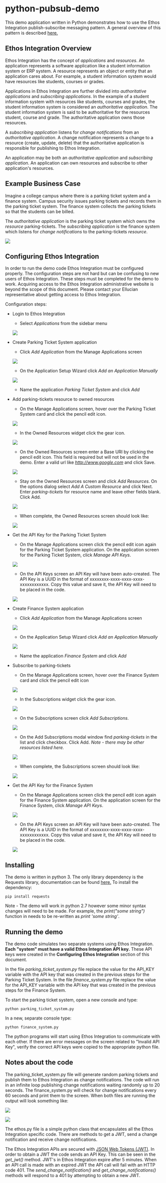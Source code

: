 # python-pubsub-demo
This demo application written in Python demonstrates how to use the Ethos Integration publish-subscribe messaging pattern. A general overview of this pattern is described [here.](https://en.wikipedia.org/wiki/Publish%E2%80%93subscribe_pattern)

## Ethos Integration Overview

Ethos Integration has the concept of *applications* and *resources*. An application represents a software application like a student information system or ERP system. A resource represents an object or entity that an application cares about. For example, a student information system would have resources like students, courses or grades.

Applications in Ethos Integration are further divided into *authoritative applications* and *subscribing applications*. In the example of a student information system with resources like students, courses and grades, the student information system is considered an *authoritative application*. The student information system is said to be authoritative for the resources student, course and grade. The authoritative application owns those resources.

A *subscribing application* listens for *change notifications* from an *authoritative application*. A change notification represents a change to a resource (create, update, delete) that the authoritative application is responsible for publishing to Ethos Integration.

An application may be both an *authoritative application* and *subscribing application*. An application can own resources and subscribe to other application's resources.

## Example Business Case

Imagine a college campus where there is a parking ticket system and a finance system. Campus security issues parking tickets and records them in the parking ticket system. The finance system collects the parking tickets so that the students can be billed.

The *authoritative application* is the parking ticket system which owns the *resource* parking-tickets.  The *subscribing application* is the finance system which listens for *change notifications* to the parking-tickets *resource*.

![](/images/usecase2.png)

## Configuring Ethos Integration

In order to run the demo code Ethos Integration must be configured properly. The configuration steps are not hard but can be confusing to new users of Ethos Integration. These steps must be completed for the demo to work. Acquiring access to the Ethos Integration administrative website is beyond the scope of this document. Please contact your Ellucian representative about getting access to Ethos Integration.

Configuration steps:

* Login to Ethos Integration
    * Select *Applications* from the sidebar menu

    ![](/images/menu.png)
* Create Parking Ticket System application
    * Click *Add Application* from the Manage Applications screen

    ![](/images/add.png)
    * On the Application Setup Wizard click *Add an Application Manually*

    ![](/images/manual.png)
    * Name the application *Parking Ticket System* and click *Add*

* Add parking-tickets resource to owned resources
    * On the Manage Applications screen, hover over the Parking Ticket System card and click the pencil edit icon.

    ![](/images/app_pts_edit.png)

    * In the Owned Resources widget click the gear icon.

    ![](/images/resources_gear.png)

    * On the Owned Resources screen enter a Base URI by clicking the pencil edit icon. This field is required but will not be used in the demo.  Enter a valid url like *http://www.google.com* and click Save.

    ![](/images/baseuri.png)

    * Stay on the Owned Resources screen and click *Add Resources*. On the options dialog select *Add A Custom Resource* and click Next. Enter *parking-tickets* for resource name and leave other fields blank.  Click Add.

    ![](/images/create_resource.png)

    * When complete, the Owned Resources screen should look like:

    ![](/images/owned_resources.png)    

* Get the API Key for the Parking Ticket System
    * On the Manage Applications screen click the pencil edit icon again for the Parking Ticket System application. On the application screen for the Parking Ticket System, click *Manage API Keys*.

    ![](/images/manage_apikeys.png)

    * On the API Keys screen an API Key will have been auto-created. The API Key is a UUID in the format of xxxxxxxx-xxxx-xxxx-xxxx-xxxxxxxxxxxx. Copy this value and save it, the API Key will need to be placed in the code.

    ![](/images/apikey.png)

* Create Finance System application
    * Click *Add Application* from the Manage Applications screen

    ![](/images/add.png)
    * On the Application Setup Wizard click *Add an Application Manually*

    ![](/images/manual.png)
    * Name the application *Finance System* and click *Add*

* Subscribe to parking-tickets
    * On the Manage Applications screen, hover over the Finance System card and click the pencil edit icon

    ![](/images/app_fs_edit.png)

    * In the Subscriptions widget click the gear icon.

    ![](/images/subscriptions_gear.png)

    * On the Subscriptions screen click *Add Subscriptions*.

    ![](/images/add_subscriptions.png)

    * On the Add Subscriptions modal window find *parking-tickets* in the list and click checkbox. Click Add.  *Note - there may be other resources listed here.*

    ![](/images/add_subscriptions_modal.png)

    * When complete, the Subscriptions screen should look like:

    ![](/images/subscriptions.png)

* Get the API Key for the Finance System
    * On the Manage Applications screen click the pencil edit icon again for the Finance System application. On the application screen for the Finance System, click *Manage API Keys*.

    ![](/images/manage_apikeys.png)

    * On the API Keys screen an API Key will have been auto-created. The API Key is a UUID in the format of xxxxxxxx-xxxx-xxxx-xxxx-xxxxxxxxxxxx. Copy this value and save it, the API Key will need to be placed in the code.

    ![](/images/apikey_fs.png)

## Installing

The demo is written in python 3. The only library dependency is the Requests library, documentation can be found [here.](http://docs.python-requests.org/en/master/) To install the dependency:

```
pip install requests
```

Note - The demo will work in python 2.7 however some minor syntax changes will need to be made.  For example, the *print("some string")* function in needs to be re-written as *print 'some string'*.

## Running the demo

The demo code simulates two separate systems using Ethos Integration. **Each "system" must have a valid Ethos Integration API key.** These API keys were created in the **Configuring Ethos Integration** section of this document.

In the file *parking_ticket_system.py* file replace the value for the API_KEY variable with the API key that was created in the previous steps for the Parking Ticket System. In the file *finance_system.py* file replace the value for the API_KEY variable with the API key that was created in the previous steps for the Finance System.

To start the parking ticket system, open a new console and type:
```
python parking_ticket_system.py
```
In a new, separate console type:
```
python finance_system.py
```
The python programs will start using Ethos Integration to communicate with each other. If there are error messages on the screen related to "Invalid API Key", verify the correct API keys were copied to the appropriate python file.

## Notes about the code

The parking_ticket_system.py file will generate random parking tickets and publish them to Ethos Integration as change notifications. The code will run in an infinite loop publishing change notifications waiting randomly up to 20 seconds. The finance_system.py will check for change notifications every 60 seconds and print them to the screen. When both files are running the output will look something like:

![](/images/pts_console.png)

![](/images/fs_console.png)

The ethos.py file is a simple python class that encapsulates all the Ethos Integration specific code. There are methods to get a JWT, send a change notification and receive change notifications.

The Ethos Integration APIs are secured with [JSON Web Tokens (JWT)](https://en.wikipedia.org/wiki/JSON_Web_Token). In order to obtain a JWT the code sends an API Key. This can be seen in the *get_jwt()* method. JWT's in Ethos Integration expire after 5 minutes. When an API call is made with an expired JWT the API call will fail with an HTTP code 401.  The *send_change_notification()* and *get_change_notifications()* methods will respond to a 401 by attempting to obtain a new JWT.
